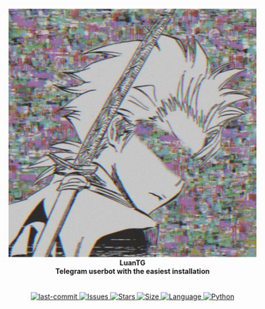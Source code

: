 <p align="center">
    <img src="https://github.com/Azuremods/LuanTG/raw/main/logo.jpg" width="500" alt="LuanTG">
    </a>
    <br>
    <b>LuanTG</b>
    <br>
    <b>Telegram userbot with the easiest installation</b>
    <br>
<br><br>


<a href="https://github.com/FoxUserbot/FoxUserbot/commits/main">
    <img alt="last-commit" src="https://img.shields.io/github/last-commit/Azuremods/LuanTG?style=for-the-badge">
</a>

<a href="https://github.com/FoxUserbot/FoxUserbot/issues">        
    <img alt="Issues" src="https://img.shields.io/github/issues/Azuremods/LuanTG?style=for-the-badge">
</a>

<a href="https://github.com/Azuremods/LuanTG">  
    <img alt="Stars" src="https://img.shields.io/github/stars/Azuremods/LuanTG?style=for-the-badge">
    <img alt="Size" src="https://img.shields.io/github/repo-size/Azuremods/LuanTG?style=for-the-badge">
    <img alt="Language" src="https://img.shields.io/github/languages/top/Azuremods/LuanTG?style=for-the-badge">
    <img alt="Python" src="https://img.shields.io/badge/python->=%203.7-blue?style=for-the-badge">
</a>
